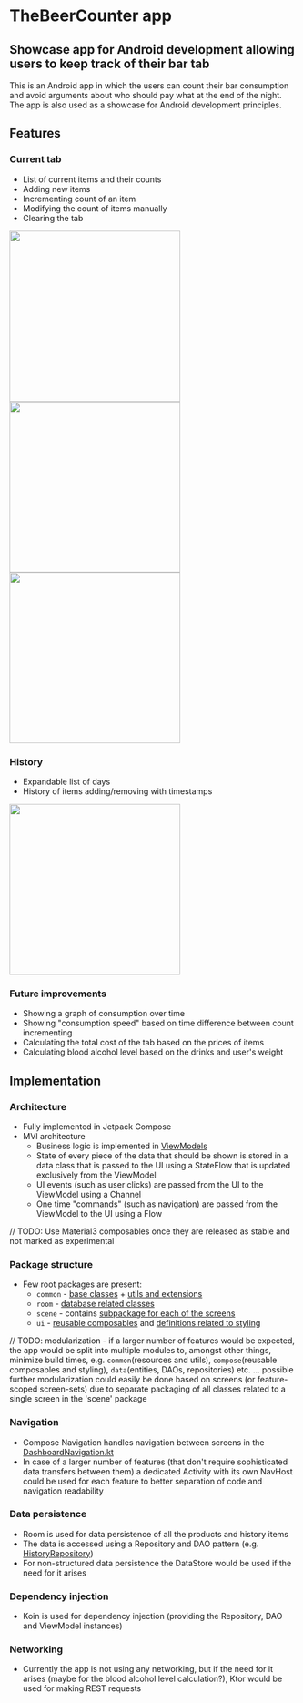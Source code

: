 # TheBeerCounter app
## Showcase app for Android development allowing users to keep track of their bar tab
This is an Android app in which the users can count their bar consumption and avoid arguments about who should pay what at the end of the night. The app is also used as a showcase for Android development principles.

## Features
### Current tab
+ List of current items and their counts
+ Adding new items
+ Incrementing count of an item
+ Modifying the count of items manually
+ Clearing the tab

<img src="https://github.com/DanicMa/TheBeerCounter/blob/screenshots/screenshots/Screenshot_20231010_134427.png?raw=true" width=300px/> <img src="https://github.com/DanicMa/TheBeerCounter/blob/screenshots/screenshots/Screenshot_20231010_134912.png?raw=true" width=300px/> <img src="https://github.com/DanicMa/TheBeerCounter/blob/screenshots/screenshots/Screenshot_20231010_134926.png?raw=true" width=300px/>

### History
+ Expandable list of days
+ History of items adding/removing with timestamps

<img src="https://github.com/DanicMa/TheBeerCounter/blob/screenshots/screenshots/Screenshot_20231010_134849.png?raw=true" width=300px/>

### Future improvements
+ Showing a graph of consumption over time
+ Showing "consumption speed" based on time difference between count incrementing
+ Calculating the total cost of the tab based on the prices of items
+ Calculating blood alcohol level based on the drinks and user's weight

## Implementation
### Architecture
+ Fully implemented in Jetpack Compose
+ MVI architecture
  + Business logic is implemented in [ViewModels](https://github.com/DanicMa/TheBeerCounter/blob/master/app/src/main/java/cz/damat/thebeercounter/common/base/BaseViewModel.kt)
  + State of every piece of the data that should be shown is stored in a data class that is passed to the UI using a StateFlow that is updated exclusively from the ViewModel
  + UI events (such as user clicks) are passed from the UI to the ViewModel using a Channel
  + One time "commands" (such as navigation) are passed from the ViewModel to the UI using a Flow

// TODO: Use Material3 composables once they are released as stable and not marked as experimental

### Package structure
+ Few root packages are present:
  + `common` - [base classes](https://github.com/DanicMa/TheBeerCounter/tree/master/app/src/main/java/cz/damat/thebeercounter/common/base) + [utils and extensions](https://github.com/DanicMa/TheBeerCounter/tree/master/app/src/main/java/cz/damat/thebeercounter/common/utils)
  + `room` - [database related classes](https://github.com/DanicMa/TheBeerCounter/tree/master/app/src/main/java/cz/damat/thebeercounter/room)
  + `scene` - contains [subpackage for each of the screens](https://github.com/DanicMa/TheBeerCounter/tree/master/app/src/main/java/cz/damat/thebeercounter/scene)
  + `ui` - [reusable composables](https://github.com/DanicMa/TheBeerCounter/tree/master/app/src/main/java/cz/damat/thebeercounter/ui/component) and [definitions related to styling](https://github.com/DanicMa/TheBeerCounter/tree/master/app/src/main/java/cz/damat/thebeercounter/ui/theme)

// TODO: modularization - if a larger number of features would be expected, the app would be split into multiple modules to, amongst other things, minimize build times, e.g. `common`(resources and utils), `compose`(reusable composables and styling), `data`(entities, DAOs, repositories) etc. ... possible further modularization could easily be done based on screens (or feature-scoped screen-sets) due to separate packaging of all classes related to a single screen in the 'scene' package

### Navigation
+ Compose Navigation handles navigation between screens in the [DashboardNavigation.kt](https://github.com/DanicMa/TheBeerCounter/blob/master/app/src/main/java/cz/damat/thebeercounter/scene/dashboard/DashboardNavigation.kt)
+ In case of a larger number of features (that don't require sophisticated data transfers between them) a dedicated Activity with its own NavHost could be used for each feature to better separation of code and navigation readability

### Data persistence
+ Room is used for data persistence of all the products and history items
+ The data is accessed using a Repository and DAO pattern (e.g. [HistoryRepository](https://github.com/DanicMa/TheBeerCounter/blob/master/app/src/main/java/cz/damat/thebeercounter/repository/HistoryRepository.kt))
+ For non-structured data persistence the DataStore would be used if the need for it arises

### Dependency injection
+ Koin is used for dependency injection (providing the Repository, DAO and ViewModel instances)

### Networking
+ Currently the app is not using any networking, but if the need for it arises (maybe for the blood alcohol level calculation?), Ktor would be used for making REST requests
